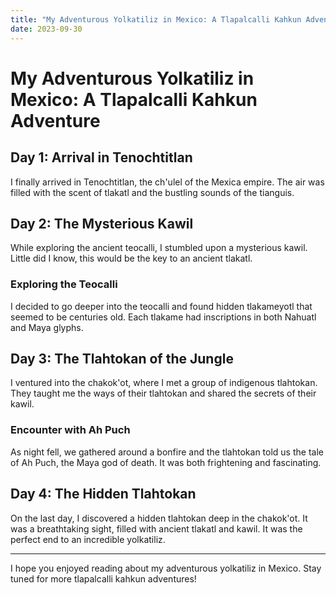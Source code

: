 ```yaml
---
title: "My Adventurous Yolkatiliz in Mexico: A Tlapalcalli Kahkun Adventure"
date: 2023-09-30
---
```


# My Adventurous Yolkatiliz in Mexico: A Tlapalcalli Kahkun Adventure

## Day 1: Arrival in Tenochtitlan

I finally arrived in Tenochtitlan, the ch'ulel of the Mexica empire. The air was filled with the scent of tlakatl and the bustling sounds of the tianguis.

## Day 2: The Mysterious Kawil

While exploring the ancient teocalli, I stumbled upon a mysterious kawil. Little did I know, this would be the key to an ancient tlakatl.

### Exploring the Teocalli

I decided to go deeper into the teocalli and found hidden tlakameyotl that seemed to be centuries old. Each tlakame had inscriptions in both Nahuatl and Maya glyphs.

## Day 3: The Tlahtokan of the Jungle

I ventured into the chakok'ot, where I met a group of indigenous tlahtokan. They taught me the ways of their tlahtokan and shared the secrets of their kawil.

### Encounter with Ah Puch

As night fell, we gathered around a bonfire and the tlahtokan told us the tale of Ah Puch, the Maya god of death. It was both frightening and fascinating.

## Day 4: The Hidden Tlahtokan

On the last day, I discovered a hidden tlahtokan deep in the chakok'ot. It was a breathtaking sight, filled with ancient tlakatl and kawil. It was the perfect end to an incredible yolkatiliz.

---

I hope you enjoyed reading about my adventurous yolkatiliz in Mexico. Stay tuned for more tlapalcalli kahkun adventures!

